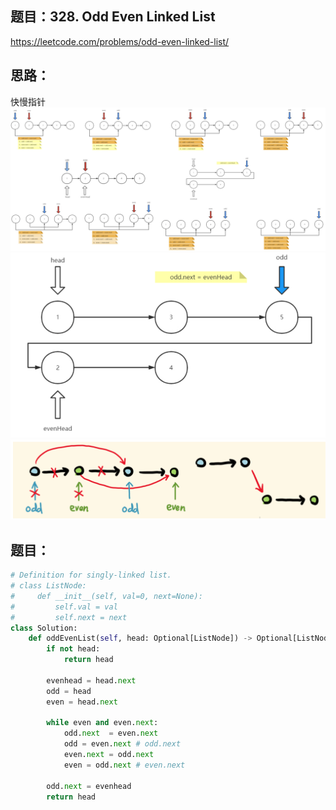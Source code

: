## 题目：328. Odd Even Linked List
https://leetcode.com/problems/odd-even-linked-list/

## 思路：
快慢指针
![a](https://github.com/SSRRBB/Leetcode/blob/main/Images/301.png)
![a](https://github.com/SSRRBB/Leetcode/blob/main/Images/302.png)
![a](https://github.com/SSRRBB/Leetcode/blob/main/Images/303.png)

## 题目：
```python
# Definition for singly-linked list.
# class ListNode:
#     def __init__(self, val=0, next=None):
#         self.val = val
#         self.next = next
class Solution:
    def oddEvenList(self, head: Optional[ListNode]) -> Optional[ListNode]:
        if not head:
            return head
        
        evenhead = head.next 
        odd = head
        even = head.next
        
        while even and even.next:
            odd.next  = even.next
            odd = even.next # odd.next
            even.next = odd.next
            even = odd.next # even.next
            
        odd.next = evenhead
        return head
        

```
